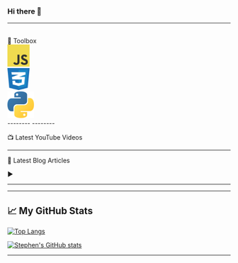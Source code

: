 ### Hi there 👋

<!--
**wearypossum4770/wearypossum4770** is a ✨ _special_ ✨ repository because its `README.md` (this file) appears on your GitHub profile.

Here are some ideas to get you started:

- 🔭 I’m currently working on ...
- 🌱 I’m currently learning ...
- 👯 I’m looking to collaborate on ...
- 🤔 I’m looking for help with ...
- 💬 Ask me about ...
- 📫 How to reach me: ...
- 😄 Pronouns: ...
- ⚡ Fun fact: ...
-->
--------
<br>
🧰 Toolbox
<br>
<img src="./logo-javascript.svg" alt="JavaScript Logo" width="50" height="50"/> <br><img src="./css-3.svg" alt="CSS Logo" width="50" height="50"/>
<br><img title="python programming language" src="./python-5.svg" alt="python logo" width="auto" height="60px">
<br>
--------
--------

📺 Latest YouTube Videos

<!-- YOUTUBE-VIDEOS-LIST:START -->
<!-- YOUTUBE-VIDEOS-LIST:END -->


--------

📘 Latest Blog Articles

<!-- BLOG-POST-LIST:START -->
<!-- BLOG-POST-LIST:END -->

▶ 

--------
--------

## &#x1f4c8; My GitHub Stats

[![Top Langs](https://github-readme-stats.vercel.app/api/top-langs/?username=wearypossum4770&hide=java,html,css&theme=radical)](https://github.com/anuraghazra/github-readme-stats)

[![Stephen's GitHub stats](https://github-readme-stats.vercel.app/api?username=wearypossum4770&theme=radical)](https://github.com/anuraghazra/github-readme-stats)

--------
